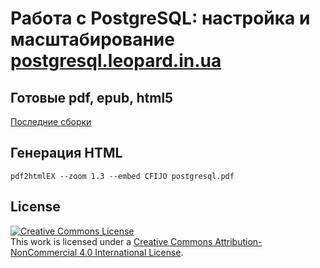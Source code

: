 # Работа с PostgreSQL: настройка и масштабирование [postgresql.leopard.in.ua](http://postgresql.leopard.in.ua/)

## Готовые pdf, epub, html5

[Последние сборки](https://github.com/le0pard/postgresql_book/releases)

## Генерация HTML

    pdf2htmlEX --zoom 1.3 --embed CFIJO postgresql.pdf

## License

<a rel="license" href="http://creativecommons.org/licenses/by-nc/4.0/"><img alt="Creative Commons License" style="border-width:0" src="https://i.creativecommons.org/l/by-nc/4.0/88x31.png" /></a><br />This work is licensed under a <a rel="license" href="http://creativecommons.org/licenses/by-nc/4.0/">Creative Commons Attribution-NonCommercial 4.0 International License</a>.
